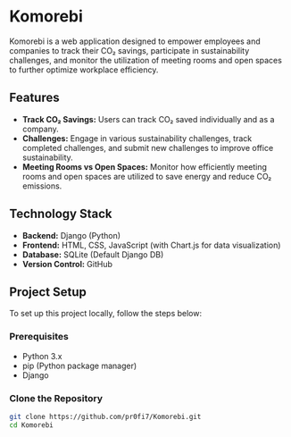 # Komorebi 

Komorebi is a web application designed to empower employees and companies to track their CO₂ savings, participate in sustainability challenges, and monitor the utilization of meeting rooms and open spaces to further optimize workplace efficiency.

## Features

- **Track CO₂ Savings:** Users can track CO₂ saved individually and as a company.
- **Challenges:** Engage in various sustainability challenges, track completed challenges, and submit new challenges to improve office sustainability.
- **Meeting Rooms vs Open Spaces:** Monitor how efficiently meeting rooms and open spaces are utilized to save energy and reduce CO₂ emissions.

## Technology Stack

- **Backend:** Django (Python)
- **Frontend:** HTML, CSS, JavaScript (with Chart.js for data visualization)
- **Database:** SQLite (Default Django DB)
- **Version Control:** GitHub

## Project Setup

To set up this project locally, follow the steps below:

### Prerequisites

- Python 3.x
- pip (Python package manager)
- Django

### Clone the Repository

```bash
git clone https://github.com/pr0fi7/Komorebi.git
cd Komorebi
```



